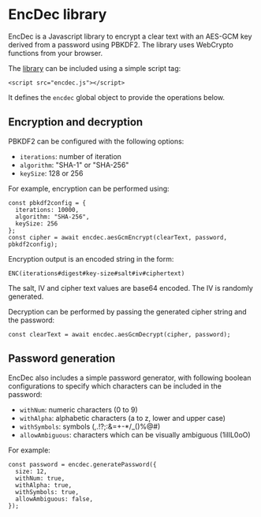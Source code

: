 # EncDec library

EncDec is a Javascript library to encrypt a clear text with an AES-GCM key derived from a password using PBKDF2. The library uses WebCrypto functions from your browser.

The [library](https://github.com/opoto/properties-editor/blob/master/js/encdec.js) can be included using a simple script tag:

```
<script src="encdec.js"></script>
```

It defines the `encdec` global object to provide the operations below.

## Encryption and decryption

PBKDF2 can be configured with the following options:
- `iterations`: number of iteration
- `algorithm`: "SHA-1" or "SHA-256"
- `keySize`: 128 or 256

For example, encryption can be performed using:

```
const pbkdf2config = {
  iterations: 10000,
  algorithm: "SHA-256",
  keySize: 256
};
const cipher = await encdec.aesGcmEncrypt(clearText, password, pbkdf2config);
```

Encryption output is an encoded string in the form:

```
ENC(iterations#digest#key-size#salt#iv#ciphertext)
```

The salt, IV and cipher text values are base64 encoded. The IV is randomly generated.

Decryption can be performed by passing the generated cipher string and the password:

```
const clearText = await encdec.aesGcmDecrypt(cipher, password);
```

## Password generation

EncDec also includes a simple password generator, with following boolean configurations to specify which characters can be included in the password:

- `withNum`: numeric characters (0 to 9)
- `withAlpha`: alphabetic characters (a to z, lower and upper case)
- `withSymbols`: symbols (,.!?;:&=+-*/_()%@#)
- `allowAmbiguous`: characters which can be visually ambiguous (1iIlL0oO)

For example:

```
const password = encdec.generatePassword({
  size: 12,
  withNum: true,
  withAlpha: true,
  withSymbols: true,
  allowAmbiguous: false,
});
```
